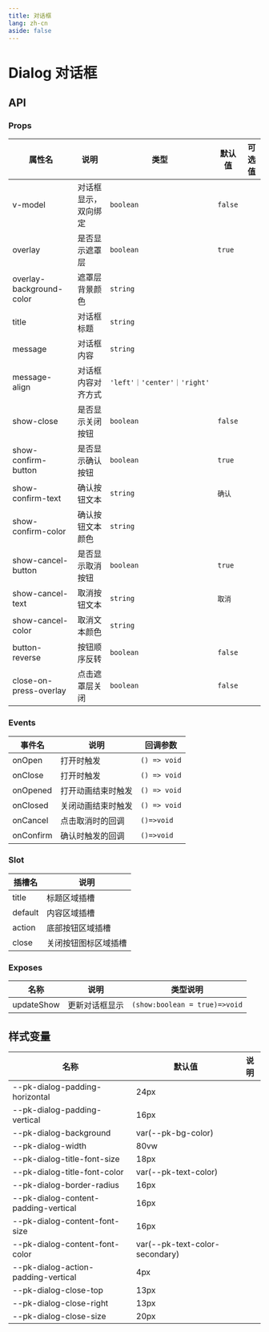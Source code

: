 ```yaml
---
title: 对话框
lang: zh-cn
aside: false
---
```


# Dialog 对话框



## API

### Props

| 属性名                   | 说明                 | 类型                        | 默认值  | 可选值 |
| ------------------------ | -------------------- | --------------------------- | ------- | ------ |
| v-model                  | 对话框显示，双向绑定 | `boolean`                   | `false` |        |
| overlay                  | 是否显示遮罩层       | `boolean`                   | `true`  |        |
| overlay-background-color | 遮罩层背景颜色       | `string`                    |         |        |
| title                    | 对话框标题           | `string`                    |         |        |
| message                  | 对话框内容           | `string`                    |         |        |
| message-align            | 对话框内容对齐方式   | `'left'｜'center'｜'right'` |         |        |
| show-close               | 是否显示关闭按钮     | `boolean`                   | `false` |        |
| show-confirm-button      | 是否显示确认按钮     | `boolean`                   | `true`  |        |
| show-confirm-text        | 确认按钮文本         | `string`                    | `确认`  |        |
| show-confirm-color       | 确认按钮文本颜色     | `string`                    |         |        |
| show-cancel-button       | 是否显示取消按钮     | `boolean`                   | `true`  |        |
| show-cancel-text         | 取消按钮文本         | `string`                    | `取消`  |        |
| show-cancel-color        | 取消文本颜色         | `string`                    |         |        |
| button-reverse           | 按钮顺序反转         | `boolean`                   | `false` |        |
| close-on-press-overlay   | 点击遮罩层关闭       | `boolean`                   | `false` |        |




### Events

| 事件名    | 说明               | 回调参数     |
| --------- | ------------------ | ------------ |
| onOpen    | 打开时触发         | `() => void` |
| onClose   | 打开时触发         | `() => void` |
| onOpened  | 打开动画结束时触发 | `() => void` |
| onClosed  | 关闭动画结束时触发 | `() => void` |
| onCancel  | 点击取消时的回调   | `()=>void`   |
| onConfirm | 确认时触发的回调   | `()=>void`   |



### Slot
| 插槽名  | 说明                 |
| ------- | -------------------- |
| title   | 标题区域插槽         |
| default | 内容区域插槽         |
| action  | 底部按钮区域插槽     |
| close   | 关闭按钮图标区域插槽 |



### Exposes

| 名称       | 说明           | 类型说明                      |
| ---------- | -------------- | ----------------------------- |
| updateShow | 更新对话框显示 | `(show:boolean = true)=>void` |


## 样式变量

| 名称                                 | 默认值                         | 说明 |
| ------------------------------------ | ------------------------------ | ---- |
| --pk-dialog-padding-horizontal       | 24px                           |      |
| --pk-dialog-padding-vertical         | 16px                           |      |
| --pk-dialog-background               | var(--pk-bg-color)             |      |
| --pk-dialog-width                    | 80vw                           |      |
| --pk-dialog-title-font-size          | 18px                           |      |
| --pk-dialog-title-font-color         | var(--pk-text-color)           |      |
| --pk-dialog-border-radius            | 16px                           |      |
| --pk-dialog-content-padding-vertical | 16px                           |      |
| --pk-dialog-content-font-size        | 16px                           |      |
| --pk-dialog-content-font-color       | var(--pk-text-color-secondary) |      |
| --pk-dialog-action-padding-vertical  | 4px                            |      |
| --pk-dialog-close-top                | 13px                           |      |
| --pk-dialog-close-right              | 13px                           |      |
| --pk-dialog-close-size               | 20px                           |      |